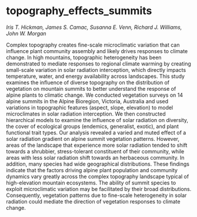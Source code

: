 # topography_effects_summits
*Iris T. Hickman, James S. Camac, Susanna E. Venn, Richard J. Williams, John W. Morgan*

Complex topography creates fine-scale microclimatic variation that can influence plant community assembly and likely drives responses to climate change. In high mountains, topographic heterogeneity has been demonstrated to mediate responses to regional climate warming by creating small-scale variation in solar radiation interception, which directly impacts temperature, water, and energy availability across landscapes. This study examines the influence of diverse topography on the distribution of vegetation on mountain summits to better understand the response of alpine plants to climatic change. We conducted vegetation surveys on 14 alpine summits in the Alpine Bioregion, Victoria, Australia and used variations in topographic features (aspect, slope, elevation) to model microclimates in solar radiation interception. We then constructed hierarchical models to examine the influence of solar radiation on diversity, the cover of ecological groups (endemics, generalist, exotic), and plant functional trait types. Our analysis revealed a varied and muted effect of a solar radiation gradient on alpine summit vegetation patterns. However, areas of the landscape that experience more solar radiation tended to shift towards a shrubbier, stress-tolerant constituent of their community, while areas with less solar radiation shift towards an herbaceous community. In addition, many species had wide geographical distributions. These findings indicate that the factors driving alpine plant population and community dynamics vary greatly across the complex topography landscape typical of high-elevation mountain ecosystems. The ability of summit species to exploit microclimatic variation may be facilitated by their broad distributions. Consequently, vegetation patterns due to fine-scale heterogeneity in solar radiation could mediate the direction of vegetation responses to climate change.
